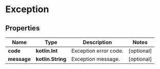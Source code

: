 
# Exception

## Properties
Name | Type | Description | Notes
------------ | ------------- | ------------- | -------------
**code** | **kotlin.Int** | Exception error code. |  [optional]
**message** | **kotlin.String** | Exception message. |  [optional]



